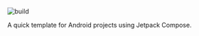 # 

![build](https://github.com/drinkthestars/android-template/actions/workflows/android.yml/badge.svg)


A quick template for Android projects using Jetpack Compose.
